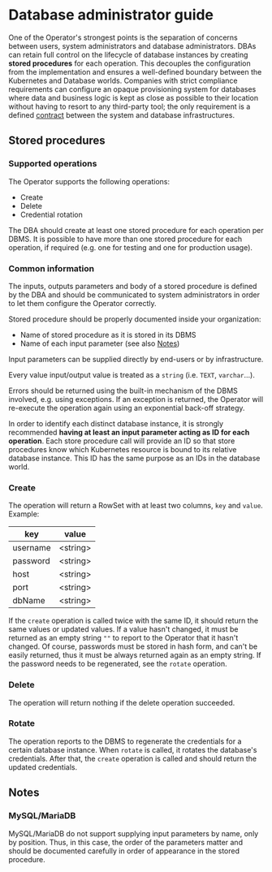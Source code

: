 # Database administrator guide
One of the Operator's strongest points is the separation of concerns between users, system administrators and database administrators. DBAs can retain
full control on the lifecycle of database instances by creating **stored procedures** for each operation. This decouples the configuration from the implementation and 
ensures a well-defined boundary between the Kubernetes and Database worlds. Companies with strict compliance requirements can configure an opaque
provisioning system for databases where data and business logic is kept as close as possible to their location without having to 
resort to any third-party tool; the only requirement is a defined [contract](https://en.wikipedia.org/wiki/Design_by_contract) between the 
system and database infrastructures.

## Stored procedures
### Supported operations
The Operator supports the following operations:
- Create
- Delete
- Credential rotation

The DBA should create at least one stored procedure for each operation per DBMS. It is possible to have more than one 
stored procedure for each operation, if required (e.g. one for testing and one for production usage).

### Common information
The inputs, outputs parameters and body of a stored procedure is defined by the DBA and should be communicated to system 
administrators in order to let them configure the Operator correctly. 

Stored procedure should be properly documented inside your organization:
- Name of stored procedure as it is stored in its DBMS
- Name of each input parameter (see also [Notes](#Notes))

Input parameters can be supplied directly by end-users or by infrastructure.

Every value input/output value is treated as a `string` (i.e. `TEXT`, `varchar`...).

Errors should be returned using the built-in mechanism of the DBMS involved, e.g. using exceptions. If an exception is returned,
the Operator will re-execute the operation again using an exponential back-off strategy.

In order to identify each distinct database instance, it is strongly recommended **having at least an input parameter 
acting as ID for each operation**. Each store procedure call will provide an ID so that store procedures know which 
Kubernetes resource is bound to its relative database instance. This ID has the same purpose as an IDs in the database world.

### Create
The operation will return a RowSet with at least two columns, `key` and `value`. Example:

| key      	| value    	|
|----------	|----------	|
| username 	| \<string>	|
| password 	| \<string>	|
| host     	| \<string>	|
| port     	| \<string>	|
| dbName   	| \<string>	|

If the `create` operation is called twice with the same ID, it should return the same values or updated values. 
If a value hasn't changed, it must be returned as an empty string `""` to report to the Operator that it hasn't changed.
Of course, passwords must be stored in hash form, and can't be easily returned, thus it must be always returned again
as an empty string. If the password needs to be regenerated, see the `rotate` operation.

### Delete
The operation will return nothing if the delete operation succeeded.

### Rotate
The operation reports to the DBMS to regenerate the credentials for a certain database instance. When `rotate` is
called, it rotates the database's credentials. After that, the `create` operation is called and should return the updated credentials.

## Notes
### MySQL/MariaDB
MySQL/MariaDB do not support supplying input parameters by name, only by position. Thus, in this case, the order of the
parameters matter and should be documented carefully in order of appearance in the stored procedure.
